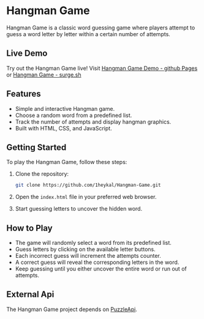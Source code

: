 # Hangman Game

Hangman Game is a classic word guessing game where players attempt to guess a word letter by letter within a certain number of attempts.

## Live Demo

Try out the Hangman Game live! Visit [Hangman Game Demo - github Pages](https://1heykal.github.io/Hangman-Game/) or [Hangman Game - surge.sh](https://heykal-hangman.surge.sh/)

## Features

- Simple and interactive Hangman game.
- Choose a random word from a predefined list.
- Track the number of attempts and display hangman graphics.
- Built with HTML, CSS, and JavaScript.

## Getting Started

To play the Hangman Game, follow these steps:

1. Clone the repository:

    ```bash
    git clone https://github.com/1heykal/Hangman-Game.git
    ```

2. Open the `index.html` file in your preferred web browser.

3. Start guessing letters to uncover the hidden word.

## How to Play

- The game will randomly select a word from its predefined list.
- Guess letters by clicking on the available letter buttons.
- Each incorrect guess will increment the attempts counter.
- A correct guess will reveal the corresponding letters in the word.
- Keep guessing until you either uncover the entire word or run out of attempts.

## External Api

The Hangman Game project depends on [PuzzleApi](//puzzle.mead.io/puzzle).





